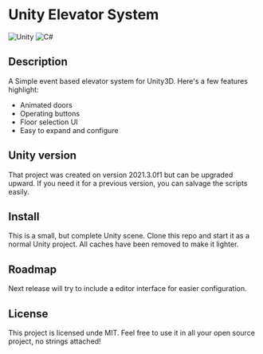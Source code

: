 # Unity Elevator System

![Unity](https://img.shields.io/badge/unity-%23000000.svg?style=for-the-badge&logo=unity&logoColor=white) ![C#](https://img.shields.io/badge/c%23-%23239120.svg?style=for-the-badge&logo=c-sharp&logoColor=white)
  
## Description
A Simple event based elevator system for Unity3D. Here's a few features highlight:

- Animated doors
- Operating buttons
- Floor selection UI
- Easy to expand and configure

## Unity version
That project was created on version 2021.3.0f1 but can be upgraded upward.  If you need it for a previous version, you can salvage the scripts easily.

## Install
This is a small, but complete Unity scene. Clone this repo and start it as a normal Unity project. All caches have been removed to make it lighter.

## Roadmap
Next release will try to include a editor interface for easier configuration.

## License
This project is licensed unde MIT. Feel free to use it in all your open source project, no strings attached!
